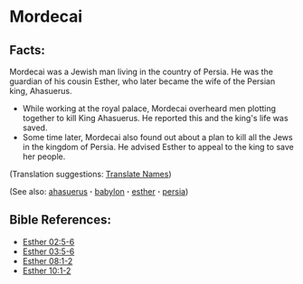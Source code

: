 # Mordecai #

## Facts: ##

Mordecai was a Jewish man living in the country of Persia. He was the guardian of his cousin Esther, who later became the wife of the Persian king, Ahasuerus.

* While working at the royal palace, Mordecai overheard men plotting together to kill King Ahasuerus. He reported this and the king's life was saved.
* Some time later, Mordecai also found out about a plan to kill all the Jews in the kingdom of Persia. He advised Esther to appeal to the king to save her people.

(Translation suggestions: [Translate Names](https://git.door43.org/Door43/en-ta-translate-vol1/src/master/content/translate_names.md))

(See also: [ahasuerus](../other/ahasuerus.md) **·** [babylon](../other/babylon.md) **·** [esther](../other/esther.md) **·** [persia](../other/persia.md))

## Bible References: ##

* [Esther 02:5-6](https://door43.org/en/bible/notes/est/02/05)
* [Esther 03:5-6](https://door43.org/en/bible/notes/est/03/05)
* [Esther 08:1-2](https://door43.org/en/bible/notes/est/08/01)
* [Esther 10:1-2](https://door43.org/en/bible/notes/est/10/01)

